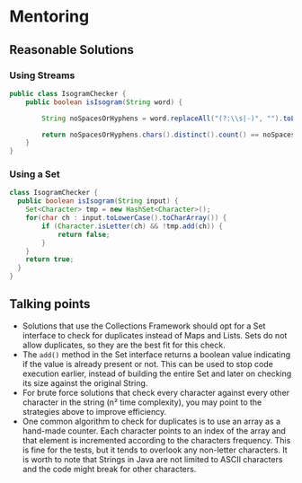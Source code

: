 # Mentoring

## Reasonable Solutions

### Using Streams

```java
public class IsogramChecker {
    public boolean isIsogram(String word) {

        String noSpacesOrHyphens = word.replaceAll("(?:\\s|-)", "").toLowerCase();

        return noSpacesOrHyphens.chars().distinct().count() == noSpacesOrHyphens.length();        
    }
}

```

### Using a Set

```java
class IsogramChecker {
  public boolean isIsogram(String input) {
    Set<Character> tmp = new HashSet<Character>();
    for(char ch : input.toLowerCase().toCharArray()) {
        if (Character.isLetter(ch) && !tmp.add(ch)) {
            return false;
        }
    }
    return true;
  }
}
```

## Talking points

- Solutions that use the Collections Framework should opt for a Set interface to check for duplicates instead of Maps and Lists. Sets do not allow duplicates, so they are the best fit for this check.
- The `add()` method in the Set interface returns a boolean value indicating if the value is already present or not. This can be used to stop code execution earlier, instead of building the entire Set and later on checking its size against the original String.
- For brute force solutions that check every character against every other character in the string (n² time complexity), you may point to the strategies above to improve efficiency. 
- One common algorithm to check for duplicates is to use an array as a hand-made counter. Each character points to an index of the array and that element is incremented according to the characters frequency. This is fine for the tests, but it tends to overlook any non-letter characters. It is worth to note that Strings in Java are not limited to ASCII characters and the code might break for other characters.
